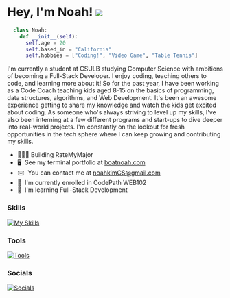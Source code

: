 Hey, I'm Noah! ![](https://user-images.githubusercontent.com/18350557/176309783-0785949b-9127-417c-8b55-ab5a4333674e.gif)
============================================================================================================================
```python
  class Noah:
    def __init__(self):
      self.age = 20
      self.based_in = "California"
      self.hobbies = ["Coding!", "Video Game", "Table Tennis"]
```

I'm currently a student at CSULB studying Computer Science with ambitions of becoming a Full-Stack Developer. I enjoy coding, teaching others to code, and learning more about it! So for the past year, I have been working as a Code Coach teaching kids aged 8-15 on the basics of programming, data structures, algorithms, and Web Development. It's been an awesome experience getting to share my knowledge and watch the kids get excited about coding. As someone who's always striving to level up my skills, I've also been interning at a few different programs and start-ups to dive deeper into real-world projects. I'm constantly on the lookout for fresh opportunities in the tech sphere where I can keep growing and contributing my skills.

* 👨🏻‍💻 Building RateMyMajor
* 🖥️  See my terminal portfolio at [boatnoah.com](http://boatnoah.com/)
* ✉️  You can contact me at [noahkimCS@gmail.com](mailto:noahkimCS@gmail.com)
* 🚀  I'm currently enrolled in CodePath WEB102
* 🧠  I'm learning Full-Stack Development


### Skills


[![My Skills](https://skillicons.dev/icons?i=py,js,ts,cpp,html,css,react,tailwind)](https://skillicons.dev)

### Tools

[![Tools](https://skillicons.dev/icons?i=neovim,vscode,obsidian)](https://skillicons.dev)

### Socials
[![Socials](https://skillicons.dev/icons?i=linkedin)](https://www.linkedin.com/in/noah-kim-cs/)




